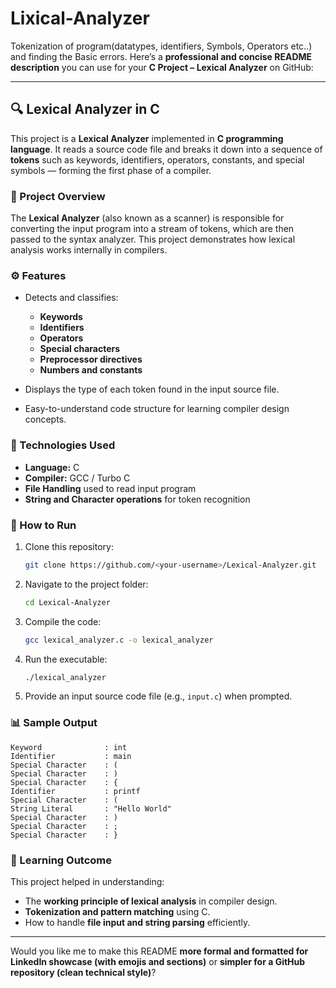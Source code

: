 # Lixical-Analyzer
Tokenization of program(datatypes, identifiers, Symbols, Operators etc..) and finding the Basic errors.
Here’s a **professional and concise README description** you can use for your **C Project – Lexical Analyzer** on GitHub:

---

## 🔍 Lexical Analyzer in C

This project is a **Lexical Analyzer** implemented in **C programming language**. It reads a source code file and breaks it down into a sequence of **tokens** such as keywords, identifiers, operators, constants, and special symbols — forming the first phase of a compiler.

### 🧠 Project Overview

The **Lexical Analyzer** (also known as a scanner) is responsible for converting the input program into a stream of tokens, which are then passed to the syntax analyzer. This project demonstrates how lexical analysis works internally in compilers.

### ⚙️ Features

* Detects and classifies:

  * **Keywords**
  * **Identifiers**
  * **Operators**
  * **Special characters**
  * **Preprocessor directives**
  * **Numbers and constants**
* Displays the type of each token found in the input source file.
* Easy-to-understand code structure for learning compiler design concepts.

### 🧩 Technologies Used

* **Language:** C
* **Compiler:** GCC / Turbo C
* **File Handling** used to read input program
* **String and Character operations** for token recognition

### 📄 How to Run

1. Clone this repository:

   ```bash
   git clone https://github.com/<your-username>/Lexical-Analyzer.git
   ```
2. Navigate to the project folder:

   ```bash
   cd Lexical-Analyzer
   ```
3. Compile the code:

   ```bash
   gcc lexical_analyzer.c -o lexical_analyzer
   ```
4. Run the executable:

   ```bash
   ./lexical_analyzer
   ```
5. Provide an input source code file (e.g., `input.c`) when prompted.

### 📊 Sample Output

```
Keyword              : int
Identifier           : main
Special Character    : (
Special Character    : )
Special Character    : {
Identifier           : printf
Special Character    : (
String Literal       : "Hello World"
Special Character    : )
Special Character    : ;
Special Character    : }
```

### 🎯 Learning Outcome

This project helped in understanding:

* The **working principle of lexical analysis** in compiler design.
* **Tokenization and pattern matching** using C.
* How to handle **file input and string parsing** efficiently.

---

Would you like me to make this README **more formal and formatted for LinkedIn showcase (with emojis and sections)** or **simpler for a GitHub repository (clean technical style)**?

